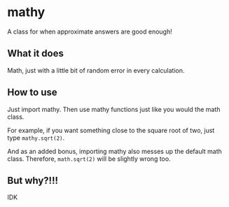 # mathy

A class for when approximate answers are good enough!

## What it does
Math, just with a little bit of random error in every calculation.

## How to use

Just import mathy. Then use mathy functions just like you would the math class.

For example, if you want something close to the square root of two, just type ` mathy.sqrt(2) `.

And as an added bonus, importing mathy also messes up the default math class. Therefore, ` math.sqrt(2) ` will be slightly wrong too.

## But why?!!!

IDK
